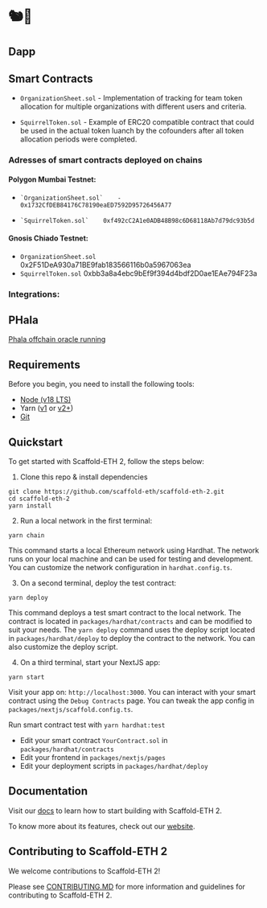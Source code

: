 # 🐿️🥜

## Dapp

## Smart Contracts

- `OrganizationSheet.sol` - Implementation of tracking for team token allocation for multiple organizations with different users and criteria.
    
- `SquirrelToken.sol` - Example of ERC20 compatible contract that could be used in the actual token luanch by the cofounders after all token allocation periods were completed.

### Adresses of smart contracts deployed on chains

#### Polygon Mumbai Testnet:
-     `OrganizationSheet.sol`    -    0x1732CfDEB84176C78190eaED7592D95726456A77
-     `SquirrelToken.sol`    0xf492cC2A1e0ADB48B98c6D68118Ab7d79dc93b5d

#### Gnosis Chiado Testnet:
-    `OrganizationSheet.sol`         0x2F51DeA930a71BE9fab183566116b0a5967063ea
-    `SquirrelToken.sol`            0xbb3a8a4ebc9bEf9f394d4bdf2D0ae1EAe794F23a


### Integrations:

## PHala

[Phala offchain oracle running](./Capture111.PNG)
## Requirements

Before you begin, you need to install the following tools:

- [Node (v18 LTS)](https://nodejs.org/en/download/)
- Yarn ([v1](https://classic.yarnpkg.com/en/docs/install/) or [v2+](https://yarnpkg.com/getting-started/install))
- [Git](https://git-scm.com/downloads)

## Quickstart

To get started with Scaffold-ETH 2, follow the steps below:

1. Clone this repo & install dependencies

```
git clone https://github.com/scaffold-eth/scaffold-eth-2.git
cd scaffold-eth-2
yarn install
```

2. Run a local network in the first terminal:

```
yarn chain
```

This command starts a local Ethereum network using Hardhat. The network runs on your local machine and can be used for testing and development. You can customize the network configuration in `hardhat.config.ts`.

3. On a second terminal, deploy the test contract:

```
yarn deploy
```

This command deploys a test smart contract to the local network. The contract is located in `packages/hardhat/contracts` and can be modified to suit your needs. The `yarn deploy` command uses the deploy script located in `packages/hardhat/deploy` to deploy the contract to the network. You can also customize the deploy script.

4. On a third terminal, start your NextJS app:

```
yarn start
```

Visit your app on: `http://localhost:3000`. You can interact with your smart contract using the `Debug Contracts` page. You can tweak the app config in `packages/nextjs/scaffold.config.ts`.

Run smart contract test with `yarn hardhat:test`

- Edit your smart contract `YourContract.sol` in `packages/hardhat/contracts`
- Edit your frontend in `packages/nextjs/pages`
- Edit your deployment scripts in `packages/hardhat/deploy`

## Documentation

Visit our [docs](https://docs.scaffoldeth.io) to learn how to start building with Scaffold-ETH 2.

To know more about its features, check out our [website](https://scaffoldeth.io).

## Contributing to Scaffold-ETH 2

We welcome contributions to Scaffold-ETH 2!

Please see [CONTRIBUTING.MD](https://github.com/scaffold-eth/scaffold-eth-2/blob/main/CONTRIBUTING.md) for more information and guidelines for contributing to Scaffold-ETH 2.
